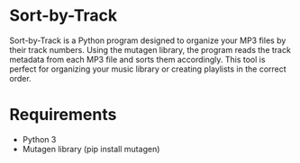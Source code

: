 # Sort-by-Track

Sort-by-Track is a Python program designed to organize your MP3 files by their track numbers. Using the mutagen library, the program reads the track metadata from each MP3 file and sorts them accordingly. This tool is perfect for organizing your music library or creating playlists in the correct order.

# Requirements

- Python 3
- Mutagen library (pip install mutagen)
